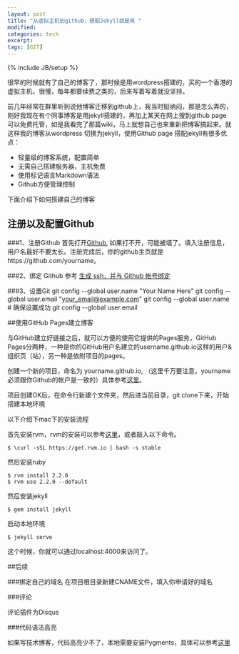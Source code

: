 ```yaml
---
layout: post
title: "从虚拟主机到github，搭配Jekyll就是爽 "
modified:
categories: tech
excerpt:
tags: [GIT]
---
```

{% include JB/setup %}

很早的时候就有了自己的博客了，那时候是用wordpress搭建的，买的一个香港的虚拟主机，很慢，每年都要续费之类的，后来写着写着就没坚持。

前几年经常在群里听到说他博客迁移到github上，我当时挺纳闷，那是怎么弄的，刚好我现在有个同事博客是用jekyll搭建的，再加上某天在网上搜到github page 可以免费托管，如是我看完了那篇wiki，马上就想自己也来重新把博客搞起来。就这样我的博客从wordpress 切换为jekyll，使用Github page 搭配jekyll有很多优点：


* 轻量级的博客系统，配置简单
* 无需自己搭建服务器，主机免费
* 使用标记语言Markdown语法
* Github方便管理控制

下面介绍下如何搭建自己的博客


## 注册以及配置Github

###1、注册Github
首先打开[Github](http://github.com), 如果打不开，可能被墙了。填入注册信息， 用户名最好不要太长。注册完成后，你的github主页就是https://github.com/yourname。

###2、绑定 Github
参考 [生成 ssh，并与 Github 帐号绑定](https://help.github.com/articles/generating-ssh-keys/)

###3、设置Git
	git config --global user.name "Your Name Here"
	git config --global user.email "your_email@example.com"
	git config --global user.name    # 确保设置成功
	git config --global user.email


##使用GitHub Pages建立博客

与GitHub建立好链接之后，就可以方便的使用它提供的Pages服务，GitHub Pages分两种，一种是你的GitHub用户名建立的username.github.io这样的用户&组织页（站），另一种是依附项目的pages。

创建一个新的项目，命名为 yourname.github.io, （这里千万要注意，yourname必须跟你Github的帐户是一致的）具体参考[这里](https://pages.github.com/)。

项目创建OK后，在命令行新建个文件夹，然后进当前目录，git clone下来，开始搭建本地环境

以下介绍下mac下的安装流程

首先安装rvm，rvm的安装可以参考[这里](https://rvm.io/rvm/install)，或者敲入以下命令。

	$ \curl -sSL https://get.rvm.io | bash -s stable

然后安装ruby

	$ rvm install 2.2.0
	$ rvm use 2.2.0 --default



然后安装jekyll

	$ gem install jekyll


启动本地环境

	$ jekyll serve

这个时候，你就可以通过localhost:4000来访问了。



##后续

###绑定自己的域名
在项目根目录新建CNAME文件，填入你申请好的域名

###评论

评论插件为Disqus

###代码语法高亮

如果写技术博客，代码高亮少不了，本地需要安装Pygments，具体可以参考[这里](http://havee.me/internet/2013-08/support-pygments-in-jekyll.html)







